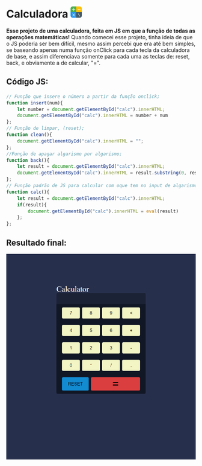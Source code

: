 # Calculadora <img height="30" src="./assets/img/calculator.png">

**Esse projeto de uma calculadora, feita em JS em que a função de todas as operações matemáticas!**
Quando comecei esse projeto, tinha ideia de que o JS poderia ser bem difícil, mesmo assim percebi que era até bem simples, se baseando apenas numa função onClick para cada tecla da calculadora de base, e assim diferenciava somente para cada uma as teclas de: reset, back, e obviamente a de calcular, "=".

## Código JS:

```jsx
// Função que insere o número a partir da função onclick;
function insert(num){
    let number = document.getElementById("calc").innerHTML;
    document.getElementById("calc").innerHTML = number + num
};
// Função de limpar, (reset);
function clean(){
    document.getElementById("calc").innerHTML = "";
};
//Função de apagar algarismo por algarismo;
function back(){
    let result = document.getElementById("calc").innerHTML;
    document.getElementById("calc").innerHTML = result.substring(0, result.length -1)
};
// Função padrão de JS para calcular com oque tem no input de algarismo;
function calc(){
    let result = document.getElementById("calc").innerHTML;
    if(result){
        document.getElementById("calc").innerHTML = eval(result)
    };
};
```
## Resultado final:
<img src="./assets/img/Print.png">

# 